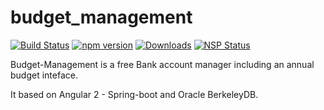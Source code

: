 # budget_management

[![Build Status](https://travis-ci.org/svendeville/budget_management.svg?branch=master)](https://travis-ci.org/svendeville/budget_management)
[![npm version](https://badge.fury.io/js/typescript.svg)](https://www.npmjs.com/package/typescript)
[![Downloads](https://img.shields.io/npm/dm/TypeScript.svg)](https://www.npmjs.com/package/typescript)
[![NSP Status](https://nodesecurity.io/orgs/svendeville/projects/edf034af-8dfe-4b20-8d0f-0ecd6a1f497c/badge)](https://nodesecurity.io/orgs/svendeville/projects/edf034af-8dfe-4b20-8d0f-0ecd6a1f497c)

Budget-Management is a free Bank account manager including an annual budget inteface.

It based on Angular 2 - Spring-boot and Oracle BerkeleyDB.
